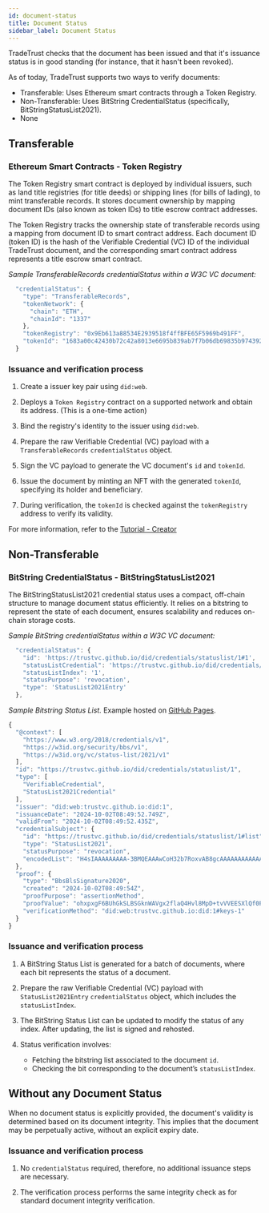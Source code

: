 ```yaml
---
id: document-status
title: Document Status
sidebar_label: Document Status
---
```


TradeTrust checks that the document has been issued and that it's issuance status is in good standing (for instance, that it hasn't been revoked).

As of today, TradeTrust supports two ways to verify documents:

- Transferable: Uses Ethereum smart contracts through a Token Registry.
- Non-Transferable: Uses BitString CredentialStatus (specifically, BitStringStatusList2021).
- None

## Transferable

### Ethereum Smart Contracts - Token Registry

The Token Registry smart contract is deployed by individual issuers, such as land title registries (for title deeds) or shipping lines (for bills of lading), to mint transferable records. It stores document ownership by mapping document IDs (also known as token IDs) to title escrow contract addresses.

The Token Registry tracks the ownership state of transferable records using a mapping from document ID to smart contract address. Each document ID (token ID) is the hash of the Verifiable Credential (VC) ID of the individual TradeTrust document, and the corresponding smart contract address represents a title escrow smart contract.

_Sample TransferableRecords credentialStatus within a W3C VC document:_

```js
  "credentialStatus": {
    "type": "TransferableRecords",
    "tokenNetwork": {
      "chain": "ETH",
      "chainId": "1337"
    },
    "tokenRegistry": "0x9Eb613a88534E2939518f4ffBFE65F5969b491FF",
    "tokenId": "1683a00c42430b72c42a8013e6695b839ab7f7b06db69835b974392613826bd2"
  }
```

### Issuance and verification process

1. Create a issuer key pair using `did:web`.

2. Deploys a `Token Registry` contract on a supported network and obtain its address. (This is a one-time action)

3. Bind the registry's identity to the issuer using `did:web`.

4. Prepare the raw Verifiable Credential (VC) payload with a `TransferableRecords` `credentialStatus` object.

5. Sign the VC payload to generate the VC document's `id` and `tokenId`.

6. Issue the document by minting an NFT with the generated `tokenId`, specifying its holder and beneficiary.

7. During verification, the `tokenId` is checked against the `tokenRegistry` address to verify its validity.

For more information, refer to the [Tutorial - Creator](/docs/tutorial/creator)

## Non-Transferable

### BitString CredentialStatus - BitStringStatusList2021

The BitStringStatusList2021 credential status uses a compact, off-chain structure to manage document status efficiently. It relies on a bitstring to represent the state of each document, ensures scalability and reduces on-chain storage costs.

_Sample BitString credentialStatus within a W3C VC document:_

```js
  "credentialStatus": {
    "id": 'https://trustvc.github.io/did/credentials/statuslist/1#1',
    "statusListCredential": 'https://trustvc.github.io/did/credentials/statuslist/1',
    "statusListIndex": '1',
    "statusPurpose": 'revocation',
    "type": 'StatusList2021Entry'
  },
```

_Sample Bitstring Status List._ Example hosted on [GitHub Pages](https://github.com/TrustVC/did/blob/main/credentials/statuslist/1).

```js
{
  "@context": [
    "https://www.w3.org/2018/credentials/v1",
    "https://w3id.org/security/bbs/v1",
    "https://w3id.org/vc/status-list/2021/v1"
  ],
  "id": "https://trustvc.github.io/did/credentials/statuslist/1",
  "type": [
    "VerifiableCredential",
    "StatusList2021Credential"
  ],
  "issuer": "did:web:trustvc.github.io:did:1",
  "issuanceDate": "2024-10-02T08:49:52.749Z",
  "validFrom": "2024-10-02T08:49:52.435Z",
  "credentialSubject": {
    "id": "https://trustvc.github.io/did/credentials/statuslist/1#list",
    "type": "StatusList2021",
    "statusPurpose": "revocation",
    "encodedList": "H4sIAAAAAAAAA-3BMQEAAAwCoH32b7RoxvAB8gcAAAAAAAAAAAAAAAAAAACMFVeOQ9sAQAAA"
  },
  "proof": {
    "type": "BbsBlsSignature2020",
    "created": "2024-10-02T08:49:54Z",
    "proofPurpose": "assertionMethod",
    "proofValue": "ohxpxgF6BUhGkSLBSGknWAVgx2flaQ4Hvl8MpD+tvVVEESXlQf0PbefZgg0Kj4+AUQS9wzJ/DjfbmkEkqiQU4RSKC82uPmoL5K7QWQRL4G8tymiY5ITLuRtYeACoiZz/dhF1wxxyJArGEI8ZWGCGNw==",
    "verificationMethod": "did:web:trustvc.github.io:did:1#keys-1"
  }
}
```

### Issuance and verification process

1. A BitString Status List is generated for a batch of documents, where each bit represents the status of a document.

2. Prepare the raw Verifiable Credential (VC) payload with `StatusList2021Entry` `credentialStatus` object, which includes the `statusListIndex`.

3. The BitString Status List can be updated to modify the status of any index. After updating, the list is signed and rehosted.

4. Status verification involves:
   - Fetching the bitstring list associated to the document `id`.
   - Checking the bit corresponding to the document’s `statusListIndex`.

## Without any Document Status

When no document status is explicitly provided, the document's validity is determined based on its document integrity. This implies that the document may be perpetually active, without an explicit expiry date.

### Issuance and verification process

1. No `credentialStatus` required, therefore, no additional issuance steps are necessary.

2. The verification process performs the same integrity check as for standard document integrity verification.
